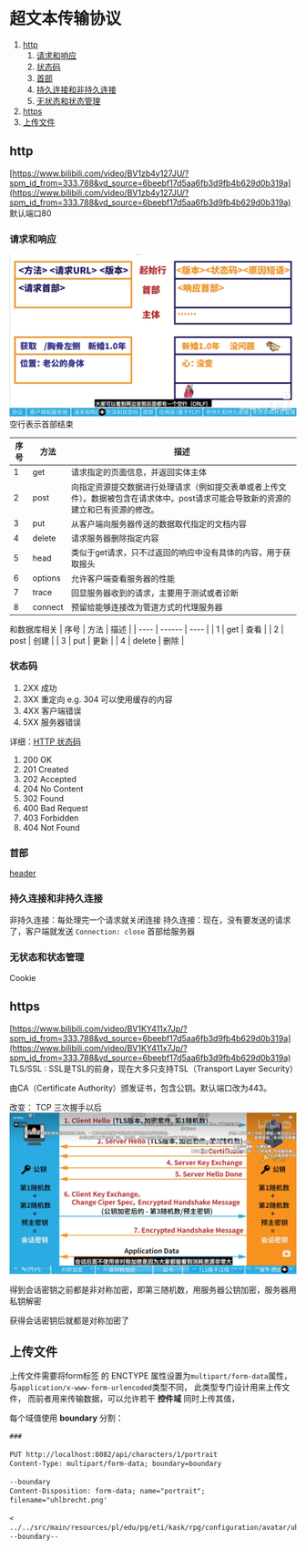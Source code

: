 # 超文本传输协议

1. [http](#http)
   1. [请求和响应](#请求和响应)
   2. [状态码](#状态码)
   3. [首部](#首部)
   4. [持久连接和非持久连接](#持久连接和非持久连接)
   5. [无状态和状态管理](#无状态和状态管理)
2. [https](#https)
3. [上传文件](#上传文件)


## http
[https://www.bilibili.com/video/BV1zb4y127JU/?spm_id_from=333.788&vd_source=6beebf17d5aa6fb3d9fb4b629d0b319a](https://www.bilibili.com/video/BV1zb4y127JU/?spm_id_from=333.788&vd_source=6beebf17d5aa6fb3d9fb4b629d0b319a)
默认端口80
### 请求和响应
![](2022-11-01-13-44-43.png)
空行表示首部结束

| 序号 | 方法    | 描述                                                                                                                                 |
| ---- | ------- | ------------------------------------------------------------------------------------------------------------------------------------ |
| 1    | get     | 请求指定的页面信息，并返回实体主体                                                                                                   |
| 2    | post    | 向指定资源提交数据进行处理请求（例如提交表单或者上传文件）。数据被包含在请求体中。post请求可能会导致新的资源的建立和已有资源的修改。 |
| 3    | put     | 从客户端向服务器传送的数据取代指定的文档内容                                                                                         |
| 4    | delete  | 请求服务器删除指定内容                                                                                                               |
| 5    | head    | 类似于get请求，只不过返回的响应中没有具体的内容，用于获取报头                                                                        |
| 6    | options | 允许客户端查看服务器的性能                                                                                                           |
| 7    | trace   | 回显服务器收到的请求，主要用于测试或者诊断                                                                                           |
| 8    | connect | 预留给能够连接改为管道方式的代理服务器                                                                                               |

和数据库相关
| 序号 | 方法   | 描述 |
| ---- | ------ | ---- |
| 1    | get    | 查看 |
| 2    | post   | 创建 |
| 3    | put    | 更新 |
| 4    | delete | 删除 |

### 状态码
1. 2XX 成功
2. 3XX 重定向 e.g. 304 可以使用缓存的内容
3. 4XX 客户端错误
4. 5XX 服务器错误

详细：[HTTP 状态码](https://www.runoob.com/http/http-status-codes.html)
1. 200	OK
2. 201	Created
3. 202	Accepted
4. 204	No Content
5. 302	Found
6. 400	Bad Request
7. 403	Forbidden
8. 404	Not Found


### 首部
[header](header.md)

### 持久连接和非持久连接
非持久连接：每处理完一个请求就关闭连接
持久连接：现在，没有要发送的请求了，客户端就发送 `Connection: close` 首部给服务器

### 无状态和状态管理
Cookie

## https
[https://www.bilibili.com/video/BV1KY411x7Jp/?spm_id_from=333.788&vd_source=6beebf17d5aa6fb3d9fb4b629d0b319a](https://www.bilibili.com/video/BV1KY411x7Jp/?spm_id_from=333.788&vd_source=6beebf17d5aa6fb3d9fb4b629d0b319a)
TLS/SSL : SSL是TSL的前身，现在大多只支持TSL（Transport Layer Security）

由CA（Certificate Authority）颁发证书，包含公钥。默认端口改为443。

改变：
TCP 三次握手以后
![](2022-11-01-15-13-40.png)

得到会话密钥之前都是非对称加密，即第三随机数，用服务器公钥加密，服务器用私钥解密

获得会话密钥后就都是对称加密了

## 上传文件
上传文件需要将form标签 的 ENCTYPE 属性设置为`multipart/form-data`属性， 与`application/x-www-form-urlencoded`类型不同， 此类型专门设计用来上传文件， 而前者用来传输数据，可以允许若干 **控件域** 同时上传其值，

每个域值使用 **boundary** 分割：
```http
###

PUT http://localhost:8082/api/characters/1/portrait
Content-Type: multipart/form-data; boundary=boundary

--boundary
Content-Disposition: form-data; name="portrait"; filename="uhlbrecht.png'

< ../../src/main/resources/pl/edu/pg/eti/kask/rpg/configuration/avatar/uhlbrecht.png
--boundary--
```

